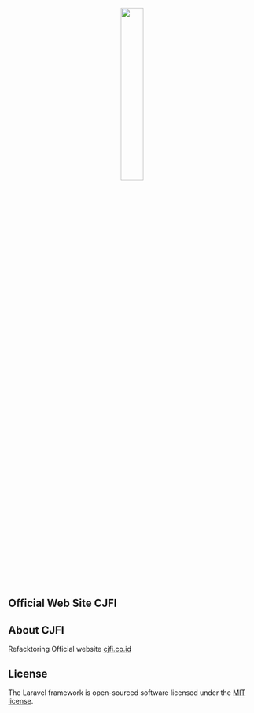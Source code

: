 <p align="center"><a href="#" target="_blank">
    <img src="http://cjfi.co.id:8081/src/img/logo.png" width="30%"></a>
</p>

<p align="center">
    <h2>Official Web Site CJFI</h2>
</p>

## About CJFI
Refacktoring Official website [cjfi.co.id](cjfi.co.id) 


## License

The Laravel framework is open-sourced software licensed under the [MIT license](https://opensource.org/licenses/MIT).
